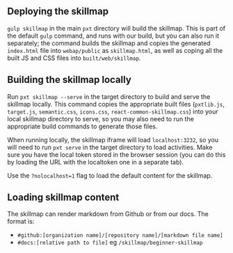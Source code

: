 ## Deploying the skillmap
`gulp skillmap` in the main `pxt` directory will build the skillmap. This is part of the default `gulp` command, and runs with our build, but you can also run it separately; the command builds the skillmap and copies the generated `index.html` file into `webap/public` as `skillmap.html`, as well as coping all the built JS and CSS files into `built/web/skillmap`.

## Building the skillmap locally
Run `pxt skillmap --serve` in the target directory to build and serve the skillmap locally. This command copies the appropriate built files (`pxtlib.js`, `target.js`, `semantic.css`, `icons.css`, `react-common-skillmap.css`) into your local skillmap directory to serve, so you may also need to run the appropriate build commands to generate those files.

When running locally, the skillmap iframe will load `localhost:3232`, so you will need to run `pxt serve` in the target directory to load activities. Make sure you have the local token stored in the browser session (you can do this by loading the URL with the localtoken one in a separate tab).

Use the `?nolocalhost=1` flag to load the default content for the skillmap.

## Loading skillmap content
The skillmap can render markdown from Github or from our docs. The format is:

- `#github:[organization name]/[repository name]/[markdown file name]`
- `#docs:[relative path to file]` eg `/skillmap/beginner-skillmap`